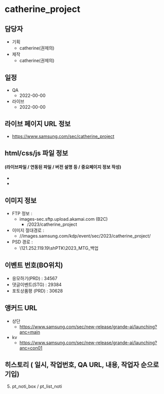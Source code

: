 # catherine_project

## 담당자

+ 기획
    - catherine(권제의)
+ 제작
    - catherine(권제의)



## 일정

+ QA
    - 2022-00-00
+ 라이브
    - 2022-00-00



##  라이브 페이지 URL 정보

+ https://www.samsung.com/sec/catherine_project

  



## html/css/js 파일 정보

#### (라이브파일 / 연동된 파일 / 버전 설명 등 / 중요페이지 정보 작성)

- 

- 



## 이미지 정보

- FTP 정보 : 
  - images-sec.sftp.upload.akamai.com (B2C)
    - /2023/catherine_project
- 이미지 절대경로 : 
  - //images.samsung.com/kdp/event/sec/2023/catherine_project/
- PSD 경로 : 
  - \\121.252.119.19\shPTK\2023_MTG_백업



## 이벤트 번호(BO위치)

- 응모하기(PRD) : 34567
- 댓글이벤트(STG) : 29384
- 포토상품평 (PRD) : 30628



## 앵커드 URL

- 상단
  - https://www.samsung.com/sec/new-release/grande-ai/launching?anc=main
- kv
  - https://www.samsung.com/sec/new-release/grande-ai/launching?anc=con01



## 히스토리 ( 일시, 작업번호, QA URL, 내용, 작업자 순으로 기입)

<!-- 0. btn_tab에 active 초기세팅X -->
<!-- 1. btn_tab에 pt_ 빠짐 -->
<!-- 2. pt_tab_inner가 하는 역할 -->
<!-- 3. pt_only_bnf gird를 쓴 이유 (mo는 flex?) -->
<!-- 4. ※ 구매 후 60일 이내 사용 가능   ※ 행사 기간 : 2024.02.15 ~ 2024.02.29 -->
5. pt_noti_box / pt_list_noti
<!-- 6. pt_bnf_cont 에만 width -->
<!-- 7. 다양한 콘텐츠 혜택 이미지 -->
<!-- <dl class="pt_info__box" style="display: flex; flex-wrap: wrap; flex-direction: column; justify-content: flex-start; gap: 18px 108px; width: 1320px; height: 148px; margin: 0 auto 47px; padding: 40px 40px 26px; border-radius: 20px; background: #fff;">
    <div style="display: flex;">
        <dt class="pt_info__title" style="width: 90px; font-size: 20px; line-height: 28px; font-weight: 700; letter-spacing: -1px;">행사 기간</dt>
        <dd class="pt_info__desc" style="display: inline-flex; flex-direction: column; width: 450px;
        font-size: 20px; line-height: 28px; letter-spacing: -.05em;">2024년 1월 3일 ~ 2024년 3월 31일</dd>
    </div>
    <div>
        <dt class="pt_info__title">대상 모델</dt>
        <dd class="pt_info__desc">Galaxy Tab S9 Series, Galaxy Tab S9 FE, Galaxy Tab S9 FE+</dd>
    </div>
    <div>
        <dt class="pt_info__title">대상고객</dt>
        <dd class="pt_info__desc">
            프로모션 기간 내 대상 모델 구매 후 신청기간 내<br>혜택 신청을 완료한 고객
            <p class="pt_info__noti">※ 구매한 태블릿에 삼성닷컴 앱 설치 후 접속하여 신청가능</p>
        </dd>
    </div>
</dl> -->